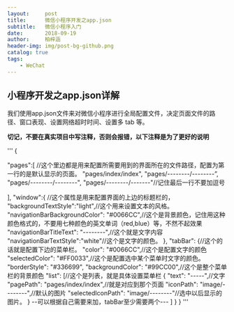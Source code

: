```yaml
---
layout:     post
title:      微信小程序开发之app.json
subtitle:   微信小程序入门
date:       2018-09-19
author:     柏梓涵
header-img: img/post-bg-github.png
catalog: true
tags:
    - WeChat
---
```



## 小程序开发之app.json详解

我们使用app.json文件来对微信小程序进行全局配置文件，决定页面文件的路径、窗口表现、设置网络超时时间、设置多 tab 等。

**切记，不要在真实项目中写注释，否则会报错，以下注释是为了更好的说明**


'''
{

  "pages":[           //这个里边都是用来配置所需要用到的界面所在的文件路径，配置为第一行的是默认显示的页面。
    "pages/index/index",
    "pages/--------/--------”,
    "pages/--------/--------",
    "pages/--------/-------"//记住最后一行不要加逗号
    
  ],
  "window":{      //这个属性是用来配置界面的上边的标题栏的，
    "backgroundTextStyle":"light",//这个用来设置文本的风格。
    "navigationBarBackgroundColor": "#0066CC",//这个是背景颜色，记住用这种颜色格式的，不要用七种颜色的英文单词（red,blue）等，不然不起效果
    "navigationBarTitleText": "--------",//这个就是文字内容
    "navigationBarTextStyle":"white"//这个是文字的颜色。
  },
  "tabBar": {//这个的话就是配置下边的菜单栏。
    "color": "#0066CC",//这个是配置文字的颜色
    "selectedColor": "#FF0033",//这个是配置选中某个菜单时文字的颜色。
    "borderStyle": "#336699",
    "backgroundColor": "#99CC00",//这个是整个菜单栏的背景颜色
    "list": [//这个是列表，就是具体设置菜单栏
      {
      "text": "-----",//文字
      "pagePath": "pages/index/index",//就是对应到那个页面
      "iconPath": "image/--------",//默认的图片
      "selectedIconPath": "image/--------"//选中以后显示的图片。
      }
   --可以根据自己需要来加，tabBar至少需要两个---
    ]
  }
}
'''